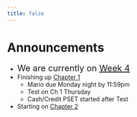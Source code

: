 ```yaml
---
title: false
---
```

<meta http-equiv="refresh" content="600"/>

<!-- <img src="https://www.dominicavibes.dm/wp-content/uploads/2016/09/Announcement-Icon.jpg" alt="announcement" height="400">  -->

<!-- # Hello, world!


This is CS50 AP, Harvard University's introduction to the intellectual enterprises of computer science and the art of programming for students in high school, which satisfies the College Board's AP CS Principles curriculum framework.

<iframe src="https://www.youtube.com/embed/tZxLMIk_SaY?playlist=GAB6Gm7pTTA"></iframe> -->


# Announcements  

- <span style="font-size: 20px;">We are currently on [Week 4](\ap\weeks\week4) </span>
- Finishing up [Chapter 1](/ap/curriculum/1)
  - Mario due Monday night by 11:59pm
  - Test on Ch 1 Thursday
  - Cash/Credit PSET started after Test
- Starting on [Chapter 2](/ap/curriculum/2)



<!-- <img src="https://image.freepik.com/free-vector/attention-please-concept-important-announcement_118124-879.jpg" alt="announcement" height="400"> -->